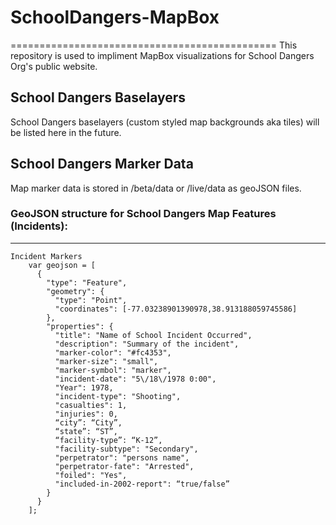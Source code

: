 # SchoolDangers-MapBox
==============================================
This repository is used to impliment MapBox visualizations for School Dangers Org's public website.

School Dangers Baselayers
----------------------------------------------
School Dangers baselayers (custom styled map backgrounds aka tiles) will be listed here in the future.

School Dangers Marker Data
----------------------------------------------
Map marker data is stored in /beta/data or /live/data as geoJSON files.


### GeoJSON structure for School Dangers Map Features (Incidents): ###
----------
	Incident Markers
		var geojson = [
		  {
		    "type": "Feature",
		    "geometry": {
		      "type": "Point",
		      "coordinates": [-77.03238901390978,38.913188059745586]
		    },
		    "properties": {
		      "title": "Name of School Incident Occurred",
		      "description": "Summary of the incident",
		      "marker-color": "#fc4353",
		      "marker-size": "small",
		      "marker-symbol": "marker",
		      "incident-date": "5\/18\/1978 0:00", 
		      "Year": 1978, 
		      "incident-type": "Shooting", 
		      "casualties": 1, 
		      "injuries": 0,
		      “city”: “City”,
		      “state”: “ST”,
		      “facility-type”: “K-12”,
		      "facility-subtype": "Secondary", 
		      "perpetrator": "persons name",
		      "perpetrator-fate": "Arrested",
		      "foiled": "Yes", 
		      "included-in-2002-report": “true/false”
		    }
		  }
		];
